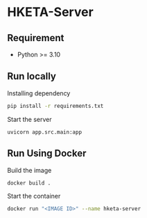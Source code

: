 # HKETA-Server

## Requirement
- Python >= 3.10

## Run locally
Installing dependency
```bash
pip install -r requirements.txt
```

Start the server
```
uvicorn app.src.main:app
```

## Run Using Docker
Build the image
```bash
docker build .
```

Start the container
```bash
docker run "<IMAGE ID>" --name hketa-server
```
